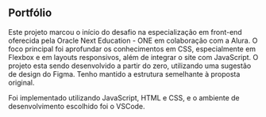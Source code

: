 ## Portfólio


Este projeto marcou o início do desafio na especialização em front-end oferecida pela Oracle Next Education - ONE em colaboração com a Alura. O foco principal foi aprofundar os conhecimentos em CSS, especialmente em Flexbox e em layouts responsivos, além de integrar o site com JavaScript.
O projeto esta sendo desenvolvido a partir do zero, utilizando uma sugestão de design do Figma. Tenho mantido a estrutura semelhante à proposta original.

Foi implementado utilizando JavaScript, HTML e CSS, e o ambiente de desenvolvimento escolhido foi o VSCode.





